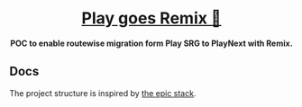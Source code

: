 <div align="center">
  <h1 align="center"><a href="https://www.epicweb.dev/epic-stack">Play goes Remix 🚀</a></h1>
  <strong align="center">
    POC to enable routewise migration form Play SRG to PlayNext with Remix.
  </strong>
</div>

## Docs

The project structure is inspired by [the epic stack](https://github.com/epicweb-dev/epic-stack/blob/main/docs).
